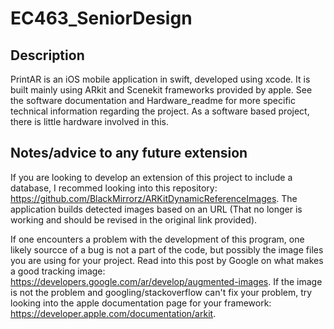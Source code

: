 # EC463_SeniorDesign

## Description
 PrintAR is an iOS mobile application in swift, developed using xcode. It is built mainly using ARkit and Scenekit frameworks provided by apple. See the software documentation and Hardware_readme for more specific technical information regarding the project. As a software based project, there is little hardware involved in this.
 
## Notes/advice to any future extension

If you are looking to develop an extension of this project to include a database, I recommed looking into this repository: https://github.com/BlackMirrorz/ARKitDynamicReferenceImages. The application builds detected images based on an URL (That no longer is working and should be revised in the original link provided).

If one encounters a problem with the development of this program, one likely sourcce of a bug is not a part of the code, but possibly the image files you are using for your project. Read into this post by Google on what makes a good tracking image: https://developers.google.com/ar/develop/augmented-images. If the image is not the problem and googling/stackoverflow can't fix your problem, try looking into the apple documentation page for your framework: https://developer.apple.com/documentation/arkit. 
